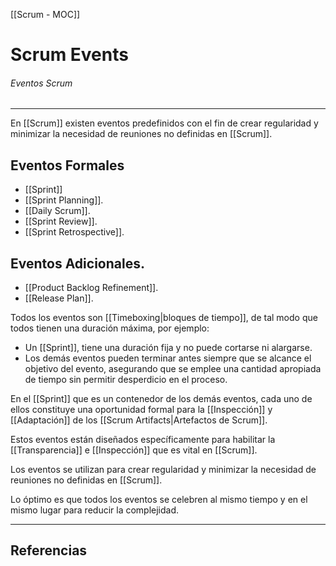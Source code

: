 [[Scrum - MOC]]

# Scrum Events
###### Eventos Scrum
---

En [[Scrum]] existen eventos predefinidos con el fin de crear regularidad y minimizar la necesidad de reuniones no definidas en [[Scrum]].

## Eventos Formales
- [[Sprint]]
- [[Sprint Planning]].
- [[Daily Scrum]].
- [[Sprint Review]].
- [[Sprint Retrospective]].

## Eventos Adicionales.
- [[Product Backlog Refinement]].
- [[Release Plan]].

Todos los eventos son [[Timeboxing|bloques de tiempo]], de tal modo que todos tienen una duración máxima, por ejemplo:
- Un [[Sprint]], tiene una duración fija y no puede cortarse ni alargarse.
- Los demás eventos pueden terminar antes siempre que se alcance el objetivo del evento, asegurando que se emplee una cantidad apropiada de tiempo sin permitir desperdicio en el proceso.

En el [[Sprint]] que es un contenedor de los demás eventos, cada uno de ellos constituye una oportunidad formal para la [[Inspección]] y [[Adaptación]] de los [[Scrum Artifacts|Artefactos de Scrum]].

Estos eventos están diseñados específicamente para habilitar la [[Transparencia]] e [[Inspección]] que es vital en [[Scrum]].

Los eventos se utilizan para crear regularidad y minimizar la necesidad de reuniones no definidas en [[Scrum]].

Lo óptimo es que todos los eventos se celebren al mismo tiempo y en el mismo lugar para reducir la complejidad.

---

## Referencias